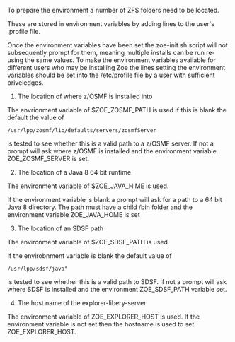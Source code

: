 To prepare the environment a number of ZFS folders need to be located.  

These are stored in environment variables by adding lines to the user's .profile file.  

Once the environment variables have been set the zoe-init.sh script will not subsequently prompt for them, meaning multiple installs can be run re-using the same values.  To make the environment variables available for different users who may be installing Zoe the lines setting the environment variables should be set into the /etc/profile file by a user with sufficient priveledges.

1. The location of where z/OSMF is installed into

The envrionment variable of $ZOE_ZOSMF_PATH is used
If this is blank the default the value of
 ```
/usr/lpp/zosmf/lib/defaults/servers/zosmfServer
 ```
 is tested to see whether this is a valid path to a z/OSMF server. If not a prompt will ask where z/OSMF is installed and the environment variable ZOE_ZOSMF_SERVER is set.

 2. The location of a Java 8 64 bit runtime

 The environment variable of $ZOE_JAVA_HIME is used.

If the environment variable is blank a prompt will ask for a path to a 64 bit Java 8 directory.  The path  must have a child /bin folder and the environment variable ZOE_JAVA_HOME is set

3. The location of an SDSF path

The environment variable of $ZOE_SDSF_PATH is used

If the envirobnment variable is blank the default value of 
```
/usr/lpp/sdsf/java"
```
is tested to see whether this is a valid path to SDSF.    If not a prompt will ask where SDSF is installed and the environment ZOE_SDSF_PATH variable set.

4. The host name of the explorer-libery-server

The environment variable of ZOE_EXPLORER_HOST is used.  If the environment variable is not set then the hostname is used to set ZOE_EXPLORER_HOST.